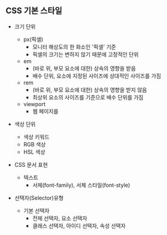 ## CSS 기본 스타일
* 크기 단위
    * px(픽셀)
        * 모니터 해상도의 한 화소인 '픽셀' 기준
        * 픽셀의 크기는 변하지 않기 때문에 고정적인 단위
    * em
        * (바로 위, 부모 요소에 대한) 상속의 영향을 받음
        * 배수 단위, 요소에 지정된 사이즈에 상대적인 사이즈를 가짐
    * rem
        * (바로 위, 부모 요소에 대한) 상속의 영향을 받지 않음
        * 최상위 요소의 사이즈를 기준으로 배수 단위를 가짐
    * viewport
        * 웹 페이지를 

* 색상 단위
    * 색상 키워드
    * RGB 색상
    * HSL 색상
* CSS 문서 표현
    * 텍스트
        * 서체(font-family), 서체 스타일(font-style)
* 선택자(Selector)유형
    * 기본 선택자
        * 전체 선택자, 요소 선택자
        * 클래스 선택자, 아이디 선택자, 속성 선택자
        